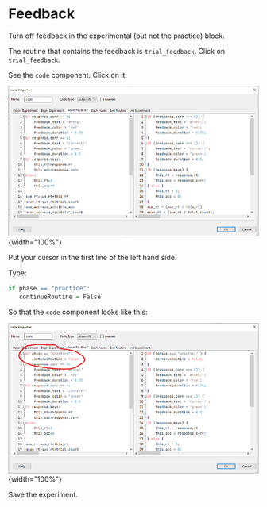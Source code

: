 # Feedback

Turn off feedback in the experimental (but not the practice) block.

The routine that contains the feedback is `trial_feedback`. Click on `trial_feedback`.

See the `code` component. Click on it.

![](images/feedback1.png){width="100%"}

Put your cursor in the first line of the left hand side.

Type:


```r
if phase == "practice":
   continueRoutine = False
```

So that the `code` component looks like this:

![](images/feedback2.png){width="100%"}

Save the experiment.
